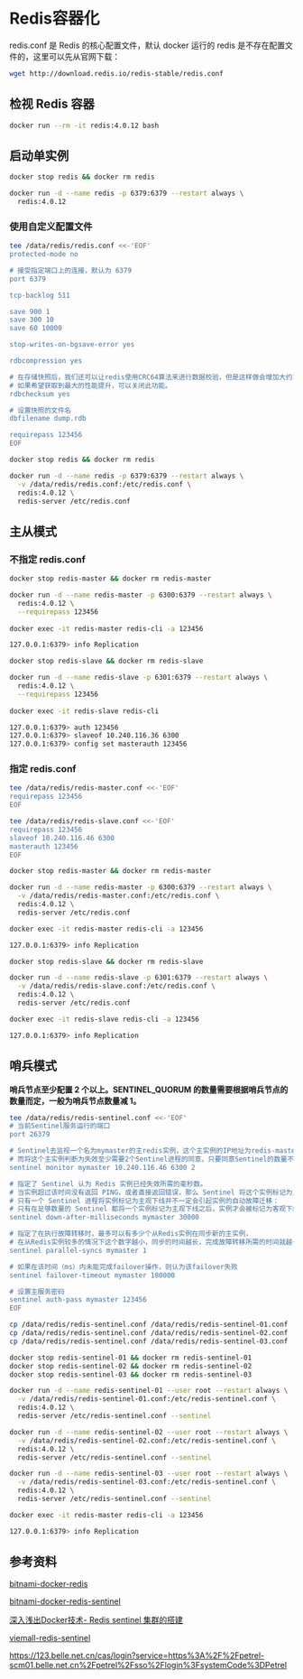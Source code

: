 # Redis容器化

redis.conf 是 Redis 的核心配置文件，默认 docker 运行的 redis 是不存在配置文件的，这里可以先从官网下载：

```sh
wget http://download.redis.io/redis-stable/redis.conf
```

## 检视 Redis 容器

```sh
docker run --rm -it redis:4.0.12 bash
```

## 启动单实例

```sh
docker stop redis && docker rm redis

docker run -d --name redis -p 6379:6379 --restart always \
  redis:4.0.12
```

### 使用自定义配置文件

```sh
tee /data/redis/redis.conf <<-'EOF'
protected-mode no

# 接受指定端口上的连接，默认为 6379
port 6379

tcp-backlog 511

save 900 1
save 300 10
save 60 10000

stop-writes-on-bgsave-error yes

rdbcompression yes

# 在存储快照后，我们还可以让redis使用CRC64算法来进行数据校验，但是这样做会增加大约10%的性能消耗，
# 如果希望获取到最大的性能提升，可以关闭此功能。
rdbchecksum yes

# 设置快照的文件名
dbfilename dump.rdb

requirepass 123456
EOF

docker stop redis && docker rm redis

docker run -d --name redis -p 6379:6379 --restart always \
  -v /data/redis/redis.conf:/etc/redis.conf \
  redis:4.0.12 \
  redis-server /etc/redis.conf
```

## 主从模式

### 不指定 redis.conf

```sh
docker stop redis-master && docker rm redis-master

docker run -d --name redis-master -p 6300:6379 --restart always \
  redis:4.0.12 \
  --requirepass 123456
  
docker exec -it redis-master redis-cli -a 123456

127.0.0.1:6379> info Replication

docker stop redis-slave && docker rm redis-slave

docker run -d --name redis-slave -p 6301:6379 --restart always \
  redis:4.0.12 \
  --requirepass 123456
  
docker exec -it redis-slave redis-cli

127.0.0.1:6379> auth 123456
127.0.0.1:6379> slaveof 10.240.116.36 6300
127.0.0.1:6379> config set masterauth 123456
```

### 指定 redis.conf

```sh
tee /data/redis/redis-master.conf <<-'EOF'
requirepass 123456
EOF

tee /data/redis/redis-slave.conf <<-'EOF'
requirepass 123456
slaveof 10.240.116.46 6300
masterauth 123456
EOF

docker stop redis-master && docker rm redis-master

docker run -d --name redis-master -p 6300:6379 --restart always \
  -v /data/redis/redis-master.conf:/etc/redis.conf \
  redis:4.0.12 \
  redis-server /etc/redis.conf

docker exec -it redis-master redis-cli -a 123456

127.0.0.1:6379> info Replication

docker stop redis-slave && docker rm redis-slave

docker run -d --name redis-slave -p 6301:6379 --restart always \
  -v /data/redis/redis-slave.conf:/etc/redis.conf \
  redis:4.0.12 \
  redis-server /etc/redis.conf

docker exec -it redis-slave redis-cli -a 123456

127.0.0.1:6379> info Replication
```

## 哨兵模式

**哨兵节点至少配置 2 个以上。SENTINEL_QUORUM 的数量需要根据哨兵节点的数量而定，一般为哨兵节点数量减 1。**

```sh
tee /data/redis/redis-sentinel.conf <<-'EOF'
# 当前Sentinel服务运行的端口
port 26379

# Sentinel去监视一个名为mymaster的主redis实例，这个主实例的IP地址为redis-master，端口号为6379，
# 而将这个主实例判断为失效至少需要2个Sentinel进程的同意，只要同意Sentinel的数量不达标，自动failover就不会执行
sentinel monitor mymaster 10.240.116.46 6300 2

# 指定了 Sentinel 认为 Redis 实例已经失效所需的毫秒数。
# 当实例超过该时间没有返回 PING，或者直接返回错误，那么 Sentinel 将这个实例标记为主观下线。
# 只有一个 Sentinel 进程将实例标记为主观下线并不一定会引起实例的自动故障迁移：
# 只有在足够数量的 Sentinel 都将一个实例标记为主观下线之后，实例才会被标记为客观下线，这时自动故障迁移才会执行
sentinel down-after-milliseconds mymaster 30000

# 指定了在执行故障转移时，最多可以有多少个从Redis实例在同步新的主实例，
# 在从Redis实例较多的情况下这个数字越小，同步的时间越长，完成故障转移所需的时间就越长
sentinel parallel-syncs mymaster 1

# 如果在该时间（ms）内未能完成failover操作，则认为该failover失败
sentinel failover-timeout mymaster 180000

# 设置主服务密码
sentinel auth-pass mymaster 123456
EOF

cp /data/redis/redis-sentinel.conf /data/redis/redis-sentinel-01.conf
cp /data/redis/redis-sentinel.conf /data/redis/redis-sentinel-02.conf
cp /data/redis/redis-sentinel.conf /data/redis/redis-sentinel-03.conf

docker stop redis-sentinel-01 && docker rm redis-sentinel-01
docker stop redis-sentinel-02 && docker rm redis-sentinel-02
docker stop redis-sentinel-03 && docker rm redis-sentinel-03

docker run -d --name redis-sentinel-01 --user root --restart always \
  -v /data/redis/redis-sentinel-01.conf:/etc/redis-sentinel.conf \
  redis:4.0.12 \
  redis-server /etc/redis-sentinel.conf --sentinel

docker run -d --name redis-sentinel-02 --user root --restart always \
  -v /data/redis/redis-sentinel-02.conf:/etc/redis-sentinel.conf \
  redis:4.0.12 \
  redis-server /etc/redis-sentinel.conf --sentinel

docker run -d --name redis-sentinel-03 --user root --restart always \
  -v /data/redis/redis-sentinel-03.conf:/etc/redis-sentinel.conf \
  redis:4.0.12 \
  redis-server /etc/redis-sentinel.conf --sentinel

docker exec -it redis-master redis-cli -a 123456

127.0.0.1:6379> info Replication
```

## 参考资料

[bitnami-docker-redis](https://hub.docker.com/r/bitnami/redis)

[bitnami-docker-redis-sentinel](https://hub.docker.com/r/bitnami/redis-sentinel/)

[深入浅出Docker技术- Redis sentinel 集群的搭建](http://www.dczou.com/viemall/837.html)

[viemall-redis-sentinel](https://gitee.com/gz-tony/viemall-dubbo/tree/master/viemall-docekr/compose/redis-sentinel)

https://123.belle.net.cn/cas/login?service=https%3A%2F%2Fpetrel-scm01.belle.net.cn%2Fpetrel%2Fsso%2Flogin%3FsystemCode%3DPetrel
